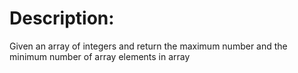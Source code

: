 # Description: 

Given an array of integers  and return the maximum number and the minimum number of array elements  in array  